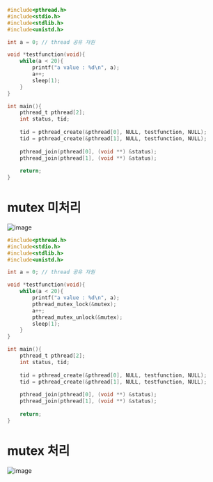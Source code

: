 ```c
#include<pthread.h>
#include<stdio.h>
#include<stdlib.h>
#include<unistd.h>

int a = 0; // thread 공유 자원

void *testfunction(void){
    while(a < 20){
        printf("a value : %d\n", a);
        a++;
        sleep(1);
    }
}

int main(){
    pthread_t pthread[2];
    int status, tid;
    
    tid = pthread_create(&pthread[0], NULL, testfunction, NULL);
    tid = pthread_create(&pthread[1], NULL, testfunction, NULL);
    
    pthread_join(pthread[0], (void **) &status);
    pthread_join(pthread[1], (void **) &status);
    
    return;
}
```

mutex 미처리
============
![image](https://user-images.githubusercontent.com/70207093/196887742-52da668b-8c3b-4764-9311-7d6f164c52df.png)

```c
#include<pthread.h>
#include<stdio.h>
#include<stdlib.h>
#include<unistd.h>

int a = 0; // thread 공유 자원

void *testfunction(void){
    while(a < 20){
        printf("a value : %d\n", a);
        pthread_mutex_lock(&mutex);
        a++;
        pthread_mutex_unlock(&mutex);
        sleep(1);
    }
}

int main(){
    pthread_t pthread[2];
    int status, tid;
    
    tid = pthread_create(&pthread[0], NULL, testfunction, NULL);
    tid = pthread_create(&pthread[1], NULL, testfunction, NULL);
    
    pthread_join(pthread[0], (void **) &status);
    pthread_join(pthread[1], (void **) &status);
    
    return;
}
```

mutex 처리
==========
![image](https://user-images.githubusercontent.com/70207093/196888516-12d862ca-7ac4-42a9-a7ba-5c265056bbbb.png)
